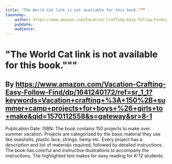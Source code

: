 ```yaml
---
title: "The World Cat link is not available for this book."""
taxonomy:
	author: https://www.amazon.com/Vacation-Crafting-Easy-Follow-Find/dp/1641240172/ref=sr_1_1?keywords=Vacation+crafting+%3A+150%2B+summer+camp+projects+for+boys+%26+girls+to+make&qid=1570112558&s=gateway&sr=8-1
	pubdate: 
	audience: 
---
```

# "The World Cat link is not available for this book."""
## By https://www.amazon.com/Vacation-Crafting-Easy-Follow-Find/dp/1641240172/ref=sr_1_1?keywords=Vacation+crafting+%3A+150%2B+summer+camp+projects+for+boys+%26+girls+to+make&qid=1570112558&s=gateway&sr=8-1


Publication Date: 
ISBN: The book contains 150 projects to make over summer vacation. Projects are categorized by the basic material they use like seashells, plastic lace, strings, hemp etc. Every project has a description and list of materials required, followed by detailed instructions. The book has colorful and instructive illustrations to accompany the instructions. The highlighted text makes for easy reading for K-12 students.